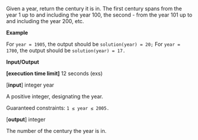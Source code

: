 Given a year, return the century it is in. The first century spans from the year 1 up to and including the year 100, the second - from the year 101 up to and including the year 200, etc.

**Example**

For `year = 1905`, the output should be
`solution(year) = 20;`
For `year = 1700`, the output should be
`solution(year) = 17.`

**Input/Output**

**[execution time limit]** 12 seconds (exs)

[**input**] integer year

A positive integer, designating the year.

Guaranteed constraints:
`1 ≤ year ≤ 2005.`

[**output**] integer

The number of the century the year is in.